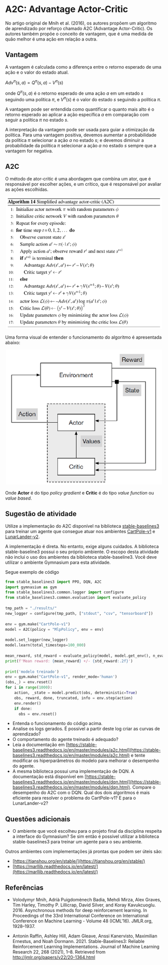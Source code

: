 # A2C: Advantage Actor-Critic

No artigo original de Mnih et al. (2016), os autores propõem um algoritmo de aprendizado por reforço chamado A2C (Advantage Actor-Critic). Os autores também propõe o conceito de vantagem, que é uma medida de quão melhor é uma ação em relação a outra. 

## Vantagem

A vantagem é calculada como a diferença entre o retorno esperado de uma ação e o valor do estado atual. 

$Adv^{\pi}(s,a) = Q^{\pi}(s,a) - V^{\pi}(s)$

onde $Q^{\pi}(s,a)$ é o retorno esperado de uma ação $a$ em um estado $s$ seguindo uma política $\pi$, e $V^{\pi}(s)$ é o valor do estado $s$ seguindo a política $\pi$.

A vantagem pode ser entendida como quantificar o quanto mais alto é o retorno esperado ao aplicar a ação específica $a$ em comparação com seguir a política $\pi$ no estado $s$.

A interpretação da vantagem pode ser usada para guiar a otimização da política. Para uma vantagem positiva, devemos aumentar a probabilidade da política $\pi$ selecionar a ação $a$ no estado $s$; e devemos diminuir a probabilidade da política $\pi$ selecionar a ação $a$ no estado $s$ sempre que a vantagem for negativa.

## A2C

O método de ator-critic é uma abordagem que combina um ator, que é responsável por escolher ações, e um crítico, que é responsável por avaliar as ações escolhidas. 

<center>
<img src="img/pseudo_a2c.png" alt="Pseudo código A2C" style="width:500px;"/>
</center>

Uma forma visual de entender o funcionamento do algoritmo é apresentada abaixo: 

<center>
<img src="img/diagrama_a2c.png" alt="Diagrama A2C" style="width:500px;"/>
</center>

Onde **Actor** é do tipo *policy gradient* e **Critic** é do tipo *value function* ou *value based*.

## Sugestão de atividade

Utilize a implementação do A2C disponível na biblioteca [stable-baselines3](https://pypi.org/project/stable-baselines3/) para treinar um agente que consegue atuar nos ambientes [CartPole-v1](https://gymnasium.farama.org/environments/classic_control/cart_pole/) e [LunarLander-v2](https://gymnasium.farama.org/environments/box2d/lunar_lander/). 

A implementação é direta. No entanto, exige alguns cuidados. A biblioteca stable-baseline3 possui o seu próprio ambiente. O escopo desta atividade não inclui o uso dos ambientes da biblioteca stable-baseline3. Você deve utilizar o ambiente Gymnasium para esta atividade.

Segue exemplo de código

```python
from stable_baselines3 import PPO, DQN, A2C
import gymnasium as gym
from stable_baselines3.common.logger import configure
from stable_baselines3.common.evaluation import evaluate_policy

tmp_path = "./results/"
new_logger = configure(tmp_path, ["stdout", "csv", "tensorboard"])

env = gym.make("CartPole-v1")
model = A2C(policy = "MlpPolicy", env = env)

model.set_logger(new_logger)
model.learn(total_timesteps=100_000)

mean_reward, std_reward = evaluate_policy(model, model.get_env(), n_eval_episodes=10)
print(f'Mean reward: {mean_reward} +/- {std_reward:.2f}')

print('modelo treinado')
env = gym.make("CartPole-v1", render_mode='human')
(obs,_) = env.reset()
for i in range(1000):
    action, _state = model.predict(obs, deterministic=True)
    obs, reward, done, truncated, info = env.step(action)
    env.render()
    if done:
      obs = env.reset()
```

* Entenda o funcionamento do código acima. 
* Analise os logs gerados. É possível a partir deste log criar as curvas de aprendizado?
* O comportamento do agente treinado é adequado? 
* Leia a documentação em [https://stable-baselines3.readthedocs.io/en/master/modules/a2c.html](https://stable-baselines3.readthedocs.io/en/master/modules/a2c.html) e tente modificar os hiperparâmetros do modelo para melhorar o desempenho do agente.
* A mesma biblioteca possui uma implementação de DQN. A documentação está disponível em [https://stable-baselines3.readthedocs.io/en/master/modules/dqn.html](https://stable-baselines3.readthedocs.io/en/master/modules/dqn.html). Compare o desempenho do A2C com o DQN. Qual dos dois algoritmos é mais eficiente para resolver o problema do CartPole-v1? E para o LunarLander-v2?

## Questões adicionais

* O ambiente que você escolheu para o projeto final da disciplina respeita a interface do Gymnasium? Se sim então é possível utilizar a biblioteca stable-baselines3 para treinar um agente para o seu ambiente.

Outros ambientes com implementações já prontas que podem ser úteis são: 

* [https://tianshou.org/en/stable/](https://tianshou.org/en/stable/)
* [https://marllib.readthedocs.io/en/latest/](https://marllib.readthedocs.io/en/latest/)


## Referências

* Volodymyr Mnih, Adrià Puigdomènech Badia, Mehdi Mirza, Alex Graves, Tim Harley, Timothy P. Lillicrap, David Silver, and Koray Kavukcuoglu. 2016. Asynchronous methods for deep reinforcement learning. In Proceedings of the 33rd International Conference on International Conference on Machine Learning - Volume 48 (ICML'16). JMLR.org, 1928–1937.

* Antonin Raffin, Ashley Hill, Adam Gleave, Anssi Kanervisto, Maximilian Ernestus, and Noah Dormann. 2021. Stable-Baselines3: Reliable Reinforcement Learning Implementations. Journal of Machine Learning Research 22, 268 (2021), 1–8. Retrieved from http://jmlr.org/papers/v22/20-1364.html